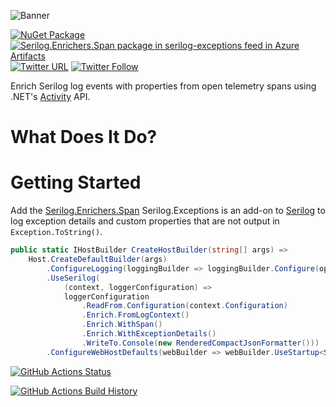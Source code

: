 ![Banner](Images/Banner.png)

[![NuGet Package](https://img.shields.io/nuget/v/Serilog.Enrichers.Span.svg)](https://www.nuget.org/packages/Serilog.Enrichers.Span/) [![Serilog.Enrichers.Span package in serilog-exceptions feed in Azure Artifacts](https://feeds.dev.azure.com/serilog-exceptions/_apis/public/Packaging/Feeds/8479813c-da6b-4677-b40d-78df8725dc9c/Packages/212043f6-5fe5-4c79-949e-162156b89894/Badge)](https://dev.azure.com/serilog-exceptions/Serilog.Exceptions/_packaging?_a=package&feed=8479813c-da6b-4677-b40d-78df8725dc9c&package=212043f6-5fe5-4c79-949e-162156b89894&preferRelease=true) [![Twitter URL](https://img.shields.io/twitter/url/http/shields.io.svg?style=social)](https://twitter.com/RehanSaeedUK) [![Twitter Follow](https://img.shields.io/twitter/follow/rehansaeeduk.svg?style=social&label=Follow)](https://twitter.com/RehanSaeedUK)

Enrich Serilog log events with properties from open telemetry spans using .NET's [Activity](https://docs.microsoft.com/dotnet/api/system.diagnostics.activity) API.

# What Does It Do?










# Getting Started

Add the [Serilog.Enrichers.Span](https://www.nuget.org/packages/Serilog.Enrichers.Span/) Serilog.Exceptions is an add-on to [Serilog](https://serilog.net) to log exception details and custom properties that are not output in `Exception.ToString()`.



```cs
public static IHostBuilder CreateHostBuilder(string[] args) =>
    Host.CreateDefaultBuilder(args)
        .ConfigureLogging(loggingBuilder => loggingBuilder.Configure(options => options.ActivityTrackingOptions = ActivityTrackingOptions.TraceId | ActivityTrackingOptions.SpanId))
        .UseSerilog(
            (context, loggerConfiguration) =>
            loggerConfiguration
                .ReadFrom.Configuration(context.Configuration)
                .Enrich.FromLogContext()
                .Enrich.WithSpan()
                .Enrich.WithExceptionDetails()
                .WriteTo.Console(new RenderedCompactJsonFormatter()))
        .ConfigureWebHostDefaults(webBuilder => webBuilder.UseStartup<Startup>());
```





[![GitHub Actions Status](https://github.com/RehanSaeed/Serilog.Enrichers.Span/workflows/Build/badge.svg?branch=main)](https://github.com/RehanSaeed/Serilog.Enrichers.Span/actions)

[![GitHub Actions Build History](https://buildstats.info/github/chart/RehanSaeed/Serilog.Enrichers.Span?branch=main&includeBuildsFromPullRequest=false)](https://github.com/RehanSaeed/Serilog.Enrichers.Span/actions)
